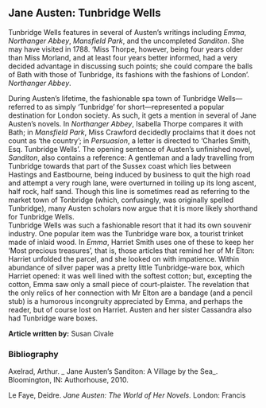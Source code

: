 ## Jane Austen: Tunbridge Wells

Tunbridge Wells features in several of Austen’s writings including _Emma_, _Northanger Abbey_, _Mansfield Park_, and the uncompleted _Sanditon_.  She may have visited in 1788.
‘Miss Thorpe, however, being four years older than Miss Morland, and at least four years better informed, had a very decided advantage in discussing such points; she could compare the balls of Bath with those of Tunbridge, its fashions with the fashions of London’.
_Northanger Abbey_.

During Austen’s lifetime, the fashionable spa town of Tunbridge Wells—referred to as simply ‘Tunbridge’ for short—represented a popular destination for London society.  As such, it gets a mention in several of Jane Austen’s novels.  In _Northanger Abbey_, Isabella Thorpe compares it with Bath; in _Mansfield Park_, Miss Crawford decidedly proclaims that it does not count as ‘the country’; in _Persuasion_, a letter is directed to ‘Charles Smith, Esq. Tunbridge Wells’.  The opening sentence of Austen’s unfinished novel, _Sanditon_, also contains a reference:
A gentleman and a lady travelling from Tunbridge towards that part of the Sussex coast which lies between Hastings and Eastbourne, being induced by business to quit the high road and attempt a very rough lane, were overturned in toiling up its long ascent, half rock, half sand. 
Though this line is sometimes read as referring to the market town of Tonbridge (which, confusingly, was originally spelled Tunbridge), many Austen scholars now argue that it is more likely shorthand for Tunbridge Wells.  
Tunbridge Wells was such a fashionable resort that it had its own souvenir industry.   One popular item was the Tunbridge ware box, a tourist trinket made of inlaid wood.  In _Emma_, Harriet Smith uses one of these to keep her ‘Most precious treasures’, that is, those articles that remind her of Mr Elton: 
Harriet unfolded the parcel, and she looked on with impatience.  Within abundance of silver paper was a pretty little Tunbridge-ware box, which Harriet opened: it was well lined with the softest cotton; but, excepting the cotton, Emma saw only a small piece of court-plaister. 
The revelation that the only relics of her connection with Mr Elton are a bandage (and a pencil stub) is a humorous incongruity appreciated by Emma, and perhaps the reader, but of course lost on Harriet.  Austen and her sister Cassandra also had Tunbridge ware boxes.   

**Article written by:** Susan Civale

### Bibliography

Axelrad, Arthur. _ Jane Austen’s Sanditon: A Village by the Sea_. Bloomington, IN: Authorhouse, 2010.

Le Faye, Deidre.  _Jane Austen: The World of Her Novels._  London: Francis 
